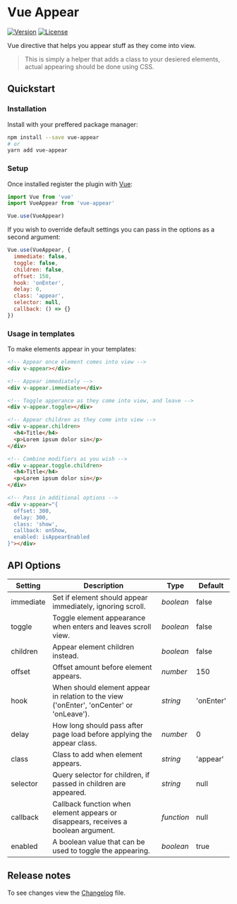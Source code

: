 # Vue Appear

[![Version](https://img.shields.io/npm/v/vue-appear.svg)](https://www.npmjs.com/package/vue-appear)
[![License](https://img.shields.io/npm/l/vue-appear.svg)](https://www.npmjs.com/package/vue-appear)

Vue directive that helps you appear stuff as they come into view.

> This is simply a helper that adds a class to your desiered elements, actual appearing should be done using CSS.


## Quickstart

### Installation

Install with your preffered package manager:

```bash
npm install --save vue-appear
# or
yarn add vue-appear
```

### Setup

Once installed register the plugin with [Vue]:

```js
import Vue from 'vue'
import VueAppear from 'vue-appear'

Vue.use(VueAppear)
```

If you wish to override default settings you can pass in the options as a second argument:

```js
Vue.use(VueAppear, {
  immediate: false,
  toggle: false,
  children: false,
  offset: 150,
  hook: 'onEnter',
  delay: 0,
  class: 'appear',
  selector: null,
  callback: () => {}
})
```

### Usage in templates

To make elements appear in your templates:

```html
<!-- Appear once element comes into view -->
<div v-appear></div>

<!-- Appear immediately -->
<div v-appear.immediate></div>

<!-- Toggle apperance as they come into view, and leave -->
<div v-appear.toggle></div>

<!-- Appear children as they come into view -->
<div v-appear.children>
  <h4>Title</h4>
  <p>Lorem ipsum dolor sin</p>
</div>

<!-- Combine modifiers as you wish -->
<div v-appear.toggle.children>
  <h4>Title</h4>
  <p>Lorem ipsum dolor sin</p>
</div>

<!-- Pass in additional options -->
<div v-appear="{
  offset: 300,
  delay: 300,
  class: 'show',
  callback: onShow,
  enabled: isAppearEnabled
}"></div>
```

## API Options

| Setting | Description | Type | Default |
| --- | --- | --- | --- |
| immediate | Set if element should appear immediately, ignoring scroll. | *boolean* | false
| toggle | Toggle element appearance when enters and leaves scroll view. | *boolean* | false
| children | Appear element children instead. | *boolean* | false
| offset | Offset amount before element appears. | *number* | 150
| hook | When should element appear in relation to the view ('onEnter', 'onCenter' or 'onLeave'). | *string* | 'onEnter'
| delay | How long should pass after page load before applying the appear class. | *number* | 0
| class | Class to add when element appears. | *string* | 'appear'
| selector | Query selector for children, if passed in children are appeared. | *string* | null
| callback | Callback function when element appears or disappears, receives a boolean argument. | *function* | null
| enabled | A boolean value that can be used to toggle the appearing. | *boolean* | true

## Release notes

To see changes view the [Changelog] file.

[Vue]: https://vuejs.org/
[Changelog]: https://github.com/dinoperovic/vue-appear/CHANGELOG.md
